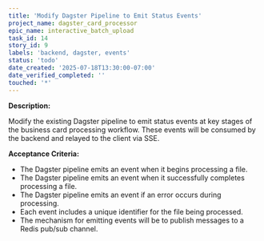 ```yaml
---
title: 'Modify Dagster Pipeline to Emit Status Events'
project_name: dagster_card_processor
epic_name: interactive_batch_upload
task_id: 14
story_id: 9
labels: 'backend, dagster, events'
status: 'todo'
date_created: '2025-07-18T13:30:00-07:00'
date_verified_completed: ''
touched: '*'
---
```


**Description:**

Modify the existing Dagster pipeline to emit status events at key stages of the business card processing workflow. These events will be consumed by the backend and relayed to the client via SSE.

**Acceptance Criteria:**

- The Dagster pipeline emits an event when it begins processing a file.
- The Dagster pipeline emits an event when it successfully completes processing a file.
- The Dagster pipeline emits an event if an error occurs during processing.
- Each event includes a unique identifier for the file being processed.
- The mechanism for emitting events will be to publish messages to a Redis pub/sub channel.

